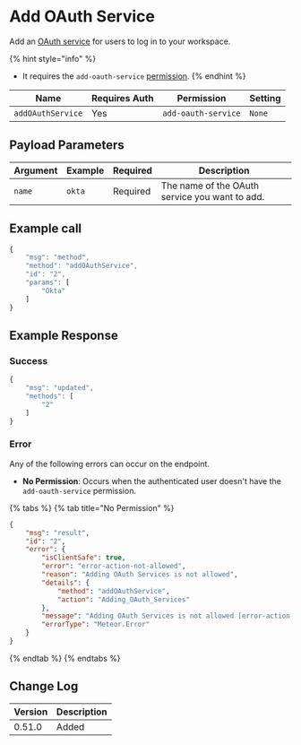 # Add OAuth Service

Add an [OAuth service](https://docs.rocket.chat/use-rocket.chat/workspace-administration/settings/oauth) for users to log in to your workspace.

{% hint style="info" %}
* It requires the `add-oauth-service` [permission](https://docs.rocket.chat/use-rocket.chat/workspace-administration/permissions).
{% endhint %}

| Name              | Requires Auth | Permission          | Setting |
| ----------------- | ------------- | ------------------- | ------- |
| `addOAuthService` | Yes           | `add-oauth-service` | `None`  |

## Payload Parameters <a href="#payload-parameters" id="payload-parameters"></a>

| Argument | Example | Required | Description                                    |
| -------- | ------- | -------- | ---------------------------------------------- |
| `name`   | `okta`  | Required | The name of the OAuth service you want to add. |

## Example call

```javascript
{
    "msg": "method",
    "method": "addOAuthService",
    "id": "2",
    "params": [
        "Okta"
    ]
}
```

## Example Response

### **Success**

```javascript
{
    "msg": "updated",
    "methods": [
        "2"
    ]
}
```

### Error

Any of the following errors can occur on the endpoint.

* **No Permission**: Occurs when the authenticated user doesn't have the `add-oauth-service` permission.

{% tabs %}
{% tab title="No Permission" %}
```json
{
    "msg": "result",
    "id": "2",
    "error": {
        "isClientSafe": true,
        "error": "error-action-not-allowed",
        "reason": "Adding OAuth Services is not allowed",
        "details": {
            "method": "addOAuthService",
            "action": "Adding_OAuth_Services"
        },
        "message": "Adding OAuth Services is not allowed [error-action-not-allowed]",
        "errorType": "Meteor.Error"
    }
}
```
{% endtab %}
{% endtabs %}

## Change Log

| Version | Description |
| ------- | ----------- |
| 0.51.0  | Added       |
